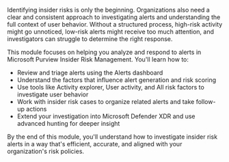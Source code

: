 Identifying insider risks is only the beginning. Organizations also need a clear and consistent approach to investigating alerts and understanding the full context of user behavior. Without a structured process, high-risk activity might go unnoticed, low-risk alerts might receive too much attention, and investigators can struggle to determine the right response.

This module focuses on helping you analyze and respond to alerts in Microsoft Purview Insider Risk Management. You'll learn how to:

- Review and triage alerts using the Alerts dashboard
- Understand the factors that influence alert generation and risk scoring
- Use tools like Activity explorer, User activity, and All risk factors to investigate user behavior
- Work with insider risk cases to organize related alerts and take follow-up actions
- Extend your investigation into Microsoft Defender XDR and use advanced hunting for deeper insight

By the end of this module, you'll understand how to investigate insider risk alerts in a way that's efficient, accurate, and aligned with your organization's risk policies.

